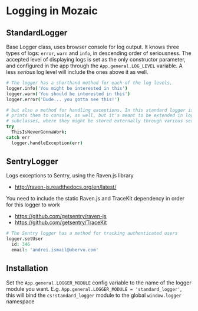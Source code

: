 # Logging in Mozaic

## StandardLogger
Base Logger class, uses browser console for log output. It knows three types of logs: `error`, `warn` and `info`, in descending order of seriousness. The accepted level of displaying logs is set as the only constructor parameter, and configured in the app through the `App.general.LOG_LEVEL` variable. A less _serious_ log level will include the ones above it as well.

```coffee
# The logger has a shorthand method for each of the log levels,
logger.info('You might be interested in this')
logger.warn('You should be interested in this')
logger.error('Dude... you gotta see this!')

# but also a method for handling exceptions. In this standard logger it just
# prints them to console, as well, but it's meant to be extended in logger
# subclasses, where they might be stored externally through various services
try
  ThisIsNeverGonnaWork;
catch err
  logger.handleException(err)
```

## SentryLogger
Logs exceptions to Sentry, using the Raven.js library
 
 - http://raven-js.readthedocs.org/en/latest/

You need to include the static Raven.js and TraceKit dependency in order for this logger to work

- https://github.com/getsentry/raven-js
- https://github.com/getsentry/TraceKit

```coffee
# The Sentry logger has a method for tracking authenticated users
logger.setUser
  id: 346
  email: 'andrei.ismail@ubervu.com'
```

## Installation
Set the `App.general.LOGGER_MODULE` config variable to the name of the logger module you want. E.g. `App.general.LOGGER_MODULE = 'standard_logger'`, this will bind the `cs!standard_logger` module to the global `window.logger` namespace
